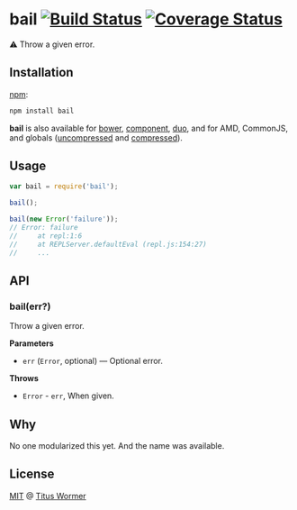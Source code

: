 # bail [![Build Status](https://img.shields.io/travis/wooorm/bail.svg)](https://travis-ci.org/wooorm/bail) [![Coverage Status](https://img.shields.io/codecov/c/github/wooorm/bail.svg)](https://codecov.io/github/wooorm/bail?branch=master)

:warning: Throw a given error.

## Installation

[npm](https://docs.npmjs.com/cli/install):

```bash
npm install bail
```

**bail** is also available for [bower](http://bower.io/#install-packages),
[component](https://github.com/componentjs/component), [duo](http://duojs.org/#getting-started),
and for AMD, CommonJS, and globals ([uncompressed](bail.js) and
[compressed](bail.min.js)).

## Usage

```js
var bail = require('bail');

bail();

bail(new Error('failure'));
// Error: failure
//     at repl:1:6
//     at REPLServer.defaultEval (repl.js:154:27)
//     ...
```

## API

### bail(err?)

Throw a given error.

**Parameters**

*   `err` (`Error`, optional) — Optional error.

**Throws**

*   `Error` - `err`, When given.

## Why

No one modularized this yet. And the name was available.

## License

[MIT](LICENSE) @ [Titus Wormer](http://wooorm.com)
